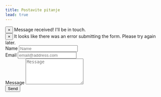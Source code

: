 ```yaml
---
title: Postavite pitanje
lead: true
---
```

<!-- Near the end of my page -->
<script src="https://ajax.googleapis.com/ajax/libs/jquery/1.11.1/jquery.min.js"></script>
<script src="http://ajax.aspnetcdn.com/ajax/jquery.validate/1.13.1/jquery.validate.min.js"></script>
<script>


$("#contact-form").validate({
  submitHandler: function(form) {
    $.ajax({
      url: "//formspree.io/egzontina.krasniqi@hotmail.com", 
      method: "POST",
      data: {
        name: $(form).find("input[name='name']").val(),
        _replyto: $(form).find("input[name='_replyto']").val(),
        message: $(form).find("textarea[name='message']").val()
      },
      dataType: "json",
      success: function() {
        $("#submit-success").fadeIn();
        $("#contact-form").fadeOut();
      },
      error: function() {
        $("#submit-errors").fadeIn();        
      }
    });
  }
});
</script>
<!-- Hidden message to show if contact is successful. -->
<div id="submit-success" class="alert alert-success alert-dismissible collapse" role="alert">
  <button type="button" class="close" data-dismiss="alert" aria-label="Close"><span aria-hidden="true">&times;</span></button>
  Message received! I'll be in touch.
</div>

<!-- Hidden message to show if user encounters errors. -->
<div id="submit-errors" class="alert alert-danger alert-dismissible collapse" role="alert">
  <button type="button" class="close" data-dismiss="alert" aria-label="Close"><span aria-hidden="true">&times;</span></button>
  It looks like there was an error submitting the form. Please try again later.
</div>

<!-- Formspree-powered contact form -->
<form id="contact-form" class="form" method="POST">
  <div class="form-group">
    <label for="name">Name</label>
    <input class="form-control" type="text" name="name" required placeholder="Name">
  </div>
  <div class="form-group">
    <label for="email">Email</label>
    <input class="form-control" type="email" name="_replyto" required placeholder="email@address.com">
  </div>
  <div class="form-group">
    <label for="message">Message</label>
    <textarea class="form-control" name="message" placeholder="Message" required rows="5"></textarea>
  </div>
  <input class="btn btn-primary" type="submit" value="Send">
</form>



